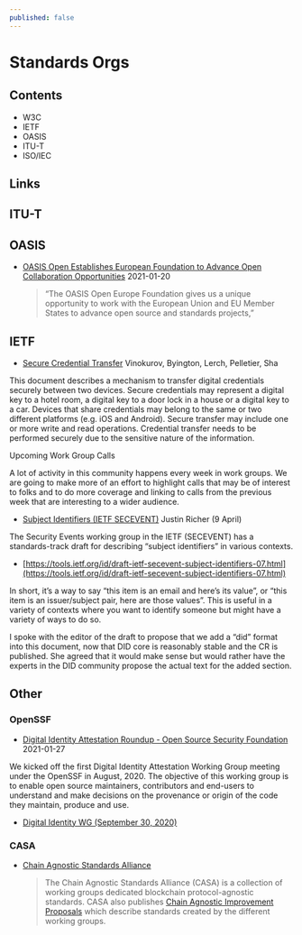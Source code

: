 ```yaml
---
published: false
---
```


# Standards Orgs

## Contents
- W3C
- IETF
- OASIS
- ITU-T
- ISO/IEC

## Links



## ITU-T


## OASIS
* [OASIS Open Establishes European Foundation to Advance Open Collaboration Opportunities](https://www.oasis-open.org/2021/01/20/oasis-open-establishes-european-foundation-to-advance-open-collaboration-opportunities/) 2021-01-20
  > “The OASIS Open Europe Foundation gives us a unique opportunity to work with the European Union and EU Member States to advance open source and standards projects,”


## IETF 
* [Secure Credential Transfer](https://www.ietf.org/archive/id/draft-secure-credential-transfer-03.html) Vinokurov, Byington, Lerch, Pelletier, Sha

This document describes a mechanism to transfer digital credentials securely between two devices. Secure credentials may represent a digital key to a hotel room, a digital key to a door lock in a house or a digital key to a car. Devices that share credentials may belong to the same or two different platforms (e.g. iOS and Android). Secure transfer may include one or more write and read operations. Credential transfer needs to be performed securely due to the sensitive nature of the information.

Upcoming Work Group Calls

A lot of activity in this community happens every week in work groups. We are going to make more of an effort to highlight calls that may be of interest to folks and to do more coverage and linking to calls from the previous week that are interesting to a wider audience.


* [Subject Identifiers (IETF SECEVENT)](https://lists.w3.org/Archives/Public/public-did-wg/2021Apr/0017.html) Justin Richer (9 April)

The Security Events working group in the IETF (SECEVENT) has a standards-track draft for describing “subject identifiers” in various contexts.

* [https://tools.ietf.org/id/draft-ietf-secevent-subject-identifiers-07.html](https://tools.ietf.org/id/draft-ietf-secevent-subject-identifiers-07.html)

In short, it’s a way to say “this item is an email and here’s its value”, or “this item is an issuer/subject pair, here are those values”. This is useful in a variety of contexts where you want to identify someone but might have a variety of ways to do so.

I spoke with the editor of the draft to propose that we add a “did” format into this document, now that DID core is reasonably stable and the CR is published. She agreed that it would make sense but would rather have the experts in the DID community propose the actual text for the added section.



## Other

### OpenSSF
* [Digital Identity Attestation Roundup - Open Source Security Foundation](https://openssf.org/blog/2021/01/27/digital-identity-attestation-roundup/#) 2021-01-27

We kicked off the first Digital Identity Attestation Working Group meeting under the OpenSSF in August, 2020. The objective of this working group is to enable open source maintainers, contributors and end-users to understand and make decisions on the provenance or origin of the code they maintain, produce and use.


* [Digital Identity WG (September 30, 2020)](https://www.youtube.com/watch?t=648&v=6Ym5bXRuzZ8&feature=youtu.be)

### CASA

* [Chain Agnostic Standards Alliance](https://github.com/ChainAgnostic/CASA)
  > The Chain Agnostic Standards Alliance (CASA) is a collection of working groups dedicated blockchain protocol-agnostic standards. CASA also publishes [Chain Agnostic Improvement Proposals](https://github.com/ChainAgnostic/CAIPs) which describe standards created by the different working groups.
